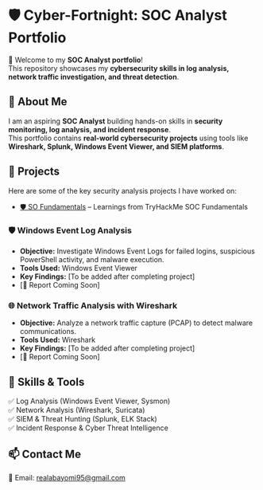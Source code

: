 # 🛡️ Cyber-Fortnight: SOC Analyst Portfolio  

👋 Welcome to my **SOC Analyst portfolio**!  
This repository showcases my **cybersecurity skills in log analysis, network traffic investigation, and threat detection**.  

## 🔹 About Me  
I am an aspiring **SOC Analyst** building hands-on skills in **security monitoring, log analysis, and incident response**.  
This portfolio contains **real-world cybersecurity projects** using tools like **Wireshark, Splunk, Windows Event Viewer, and SIEM platforms**.  

## 📌 Projects  
Here are some of the key security analysis projects I have worked on:  

- [🛡️ SO Fundamentals](SOC_Fundamentals/README.md) – Learnings from TryHackMe SOC Fundamentals
### 🛡️ Windows Event Log Analysis  
- **Objective:** Investigate Windows Event Logs for failed logins, suspicious PowerShell activity, and malware execution.  
- **Tools Used:** Windows Event Viewer  
- **Key Findings:** [To be added after completing project]  
- [📂 Report Coming Soon]  

### 🌐 Network Traffic Analysis with Wireshark  
- **Objective:** Analyze a network traffic capture (PCAP) to detect malware communications.  
- **Tools Used:** Wireshark  
- **Key Findings:** [To be added after completing project]  
- [📂 Report Coming Soon]  

## 🚀 Skills & Tools  
✅ Log Analysis (Windows Event Viewer, Sysmon)  
✅ Network Analysis (Wireshark, Suricata)  
✅ SIEM & Threat Hunting (Splunk, ELK Stack)  
✅ Incident Response & Cyber Threat Intelligence  

## 📫 Contact Me  
📧 Email: realabayomi95@gmail.com
